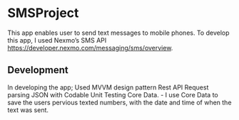 # SMSProject
This app enables user to send text messages to mobile phones. To develop this app, I used Nexmo’s SMS API https://developer.nexmo.com/messaging/sms/overview. 


## Development
In developing the app;
Used MVVM design pattern 
Rest API Request parsing JSON with Codable
Unit Testing
Core Data. -  I use Core Data to save the users pervious texted numbers, with the date and time of when the text was sent.
